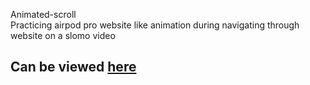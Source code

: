 Animated-scroll
<br>
Practicing airpod pro website like animation during navigating through website on a slomo video

<h2>Can be viewed <a href="https://toguro85.github.io/Scroll-Animation/">here</a></h2>
